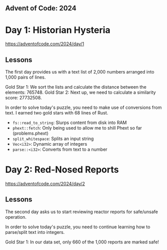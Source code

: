 Advent of Code: 2024
--------------------

# Day 1: Historian Hysteria
https://adventofcode.com/2024/day/1

## Lessons

The first day provides us with a text list of 2,000 numbers arranged into 1,000 pairs of lines.

Gold Star 1: We sort the lists and calculate the distance between the elements: 765748.
Gold Star 2: Next up, we need to calculate a similarity score: 27732508.

In order to solve today's puzzle, you need to make use of conversions from text. I earned two gold stars with 68 lines of Rust.

* `fs::read_to_string`: Slurps content from disk into RAM
* `phext::fetch`: Only being used to allow me to shill Phext so far (problems.phext)
* `split_whitespace`: Splits an input string
* `Vec<i32>`: Dynamic array of integers
* `parse::<i32>`: Converts from text to a number

# Day 2: Red-Nosed Reports
https://adventofcode.com/2024/day/2

## Lessons

The second day asks us to start reviewing reactor reports for safe/unsafe operation.

In order to solve today's puzzle, you need to continue learning how to parse/split text into integers.

Gold Star 1: In our data set, only 660 of the 1,000 reports are marked safe!